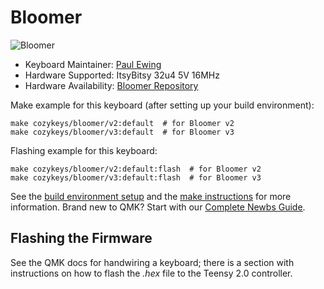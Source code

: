 # Bloomer

![Bloomer](http://assets.cozykeys.xyz/images/keyboards/bloomer/bloomer-angle-2_1600x1600.jpg)

- Keyboard Maintainer: [Paul Ewing](https://github.com/pcewing)
- Hardware Supported: ItsyBitsy 32u4 5V 16MHz
- Hardware Availability: [Bloomer Repository](https://github.com/cozykeys/bloomer)

Make example for this keyboard (after setting up your build environment):

    make cozykeys/bloomer/v2:default  # for Bloomer v2
    make cozykeys/bloomer/v3:default  # for Bloomer v3

Flashing example for this keyboard:

    make cozykeys/bloomer/v2:default:flash  # for Bloomer v2
    make cozykeys/bloomer/v3:default:flash  # for Bloomer v3

See the
[build environment setup](https://docs.qmk.fm/#/getting_started_build_tools) and
the [make instructions](https://docs.qmk.fm/#/getting_started_make_guide) for
more information. Brand new to QMK? Start with our
[Complete Newbs Guide](https://docs.qmk.fm/#/newbs).

## Flashing the Firmware

See the QMK docs for handwiring a keyboard; there is a section with
instructions on how to flash the *.hex* file to the Teensy 2.0 controller.
